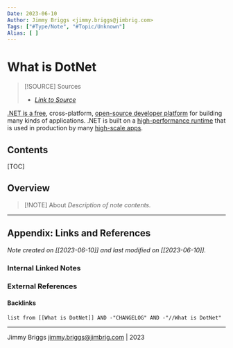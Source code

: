 ```yaml
---
Date: 2023-06-10
Author: Jimmy Briggs <jimmy.briggs@jimbrig.com>
Tags: ["#Type/Note", "#Topic/Unknown"]
Alias: [ ]
---
```


# What is DotNet

> [!SOURCE] Sources
> - *[Link to Source]()*

[.NET is a free](https://dotnet.microsoft.com/download/), cross-platform, [open-source developer platform](https://github.com/dotnet/core) for building many kinds of applications. .NET is built on a [high-performance runtime](https://devblogs.microsoft.com/dotnet/category/performance/) that is used in production by many [high-scale apps](https://devblogs.microsoft.com/dotnet/category/developer-stories/).

## Contents

[TOC]

## Overview

> [!NOTE] About
> *Description of note contents.*


***

## Appendix: Links and References

*Note created on [[2023-06-10]] and last modified on [[2023-06-10]].*

### Internal Linked Notes

### External References

#### Backlinks

```dataview
list from [[What is DotNet]] AND -"CHANGELOG" AND -"//What is DotNet"
```


***

Jimmy Briggs <jimmy.briggs@jimbrig.com> | 2023


